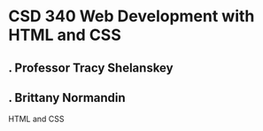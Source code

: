 # CSD 340 Web Development with HTML and CSS
## . Professor Tracy Shelanskey
## . Brittany Normandin
HTML and CSS
